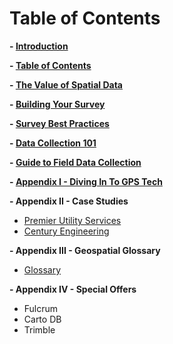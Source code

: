 # Table of Contents

**- [Introduction](README.md)**

**- [Table of Contents](table-of-contents.md)**

**- [The Value of Spatial Data](the-value-of-geospatial-data.md)**

**- [Building Your Survey](building-your-survey.md)**

**- [Survey Best Practices](survey-best-practices.md)**

**- [Data Collection 101](data-collection-101.md)**

**- [Guide to Field Data Collection](guide-to-field-data-collection.md)**

**- [Appendix I - Diving In To GPS Tech](a-dive-in-to-gps-technology.md)**

**- Appendix II - Case Studies**
 - [Premier Utility Services](case-study-3.md)
 - [Century Engineering](case-study-2.md)

**- Appendix III - Geospatial Glossary**
  - [Glossary](GLOSSARY.md)

**- Appendix IV - Special Offers**
 - Fulcrum
 - Carto DB
 - Trimble
